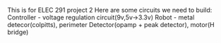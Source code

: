 This is for ELEC 291 project 2
Here are some circuits we need to build:
Controller - voltage regulation circuit(9v,5v->3.3v)
Robot - metal detecor(colpitts), perimeter Detector(opamp + peak detector), motor(H bridge)